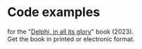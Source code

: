 # Code examples
for the "[Delphi, in all its glory](https://GabrielMoraru.com/publications-citations/)" book (2023).  
Get the book in printed or electronic format.   
